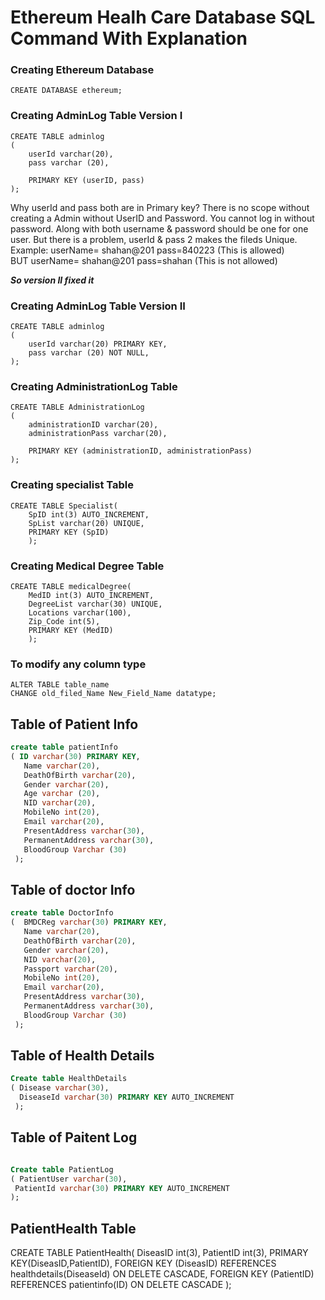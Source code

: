 # Ethereum Healh Care Database SQL Command With Explanation

### Creating Ethereum Database
```mysql
CREATE DATABASE ethereum;
```

### Creating AdminLog Table Version I
```mysql
CREATE TABLE adminlog
(
    userId varchar(20),
    pass varchar (20),
    
    PRIMARY KEY (userID, pass)
);
````
Why userId and pass both are in Primary key?
There is no scope without creating a Admin without UserID and Password. 
You cannot log in without password. Along with both username & password should be one for one user. 
But there is a problem, userId & pass 2 makes the fileds Unique. 
Example: userName= shahan@201   pass=840223    (This is allowed)</br>
BUT      userName= shahan@201   pass=shahan    (This is not allowed)

<i>__So version II fixed it__</i>
### Creating AdminLog Table Version II
```mysql
CREATE TABLE adminlog
(
    userId varchar(20) PRIMARY KEY,
    pass varchar (20) NOT NULL,
);
````
### Creating AdministrationLog Table
```mysql
CREATE TABLE AdministrationLog
(
    administrationID varchar(20),
    administrationPass varchar(20),
    
    PRIMARY KEY (administrationID, administrationPass)
);
````
### Creating specialist Table
```mysql
CREATE TABLE Specialist(
    SpID int(3) AUTO_INCREMENT,
    SpList varchar(20) UNIQUE,
    PRIMARY KEY (SpID)
    );
````

### Creating Medical Degree Table
```mysql
CREATE TABLE medicalDegree(
    MedID int(3) AUTO_INCREMENT,
    DegreeList varchar(30) UNIQUE,
    Locations varchar(100),
    Zip_Code int(5),
    PRIMARY KEY (MedID)
    );
````

### To modify any column type
```mysql
ALTER TABLE table_name
CHANGE old_filed_Name New_Field_Name datatype;
````


## Table of Patient Info
```sql
create table patientInfo
( ID varchar(30) PRIMARY KEY, 
   Name varchar(20),
   DeathOfBirth varchar(20),
   Gender varchar(20),
   Age varchar (20),
   NID varchar(20),
   MobileNo int(20),
   Email varchar(20),
   PresentAddress varchar(30),
   PermanentAddress varchar(30),
   BloodGroup Varchar (30)
 );
 ```

## Table of doctor Info
```sql
create table DoctorInfo                  
(  BMDCReg varchar(30) PRIMARY KEY, 
   Name varchar(20),
   DeathOfBirth varchar(20),
   Gender varchar(20),
   NID varchar(20),
   Passport varchar(20),
   MobileNo int(20),
   Email varchar(20),
   PresentAddress varchar(30),
   PermanentAddress varchar(30),
   BloodGroup Varchar (30)
 );

``` 

## Table of Health Details
```sql
Create table HealthDetails
( Disease varchar(30),
  DiseaseId varchar(30) PRIMARY KEY AUTO_INCREMENT
 );
 ```

 ## Table of Paitent Log
 ```sql
 
Create table PatientLog
( PatientUser varchar(30),
  PatientId varchar(30) PRIMARY KEY AUTO_INCREMENT
 );

 ```
## PatientHealth Table 
 CREATE TABLE PatientHealth(
    DiseasID int(3),
    PatientID int(3),
    PRIMARY KEY(DiseasID,PatientID),
    FOREIGN KEY (DiseasID) REFERENCES healthdetails(DiseaseId) ON DELETE CASCADE, 
    FOREIGN KEY (PatientID) REFERENCES patientinfo(ID) ON DELETE CASCADE
);
